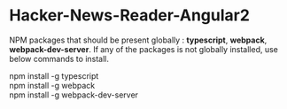 # Hacker-News-Reader-Angular2

NPM packages that should be present globally : <b>typescript</b>, <b>webpack</b>, <b>webpack-dev-server</b>. If any of the packages is not globally installed, use below commands to install. 

npm install -g typescript<br>
npm install -g webpack<br>
npm install -g webpack-dev-server<br>
